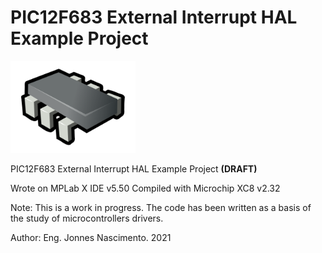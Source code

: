 # PIC12F683 External Interrupt HAL Example Project

<img src="chip.svg" width="200">

PIC12F683 External Interrupt HAL Example Project **(DRAFT)**


Wrote on MPLab X IDE v5.50
Compiled with Microchip XC8 v2.32

Note: 
This is a work in progress.
The code has been written as a basis of the study of microcontrollers drivers.



Author: Eng. Jonnes Nascimento. 2021
